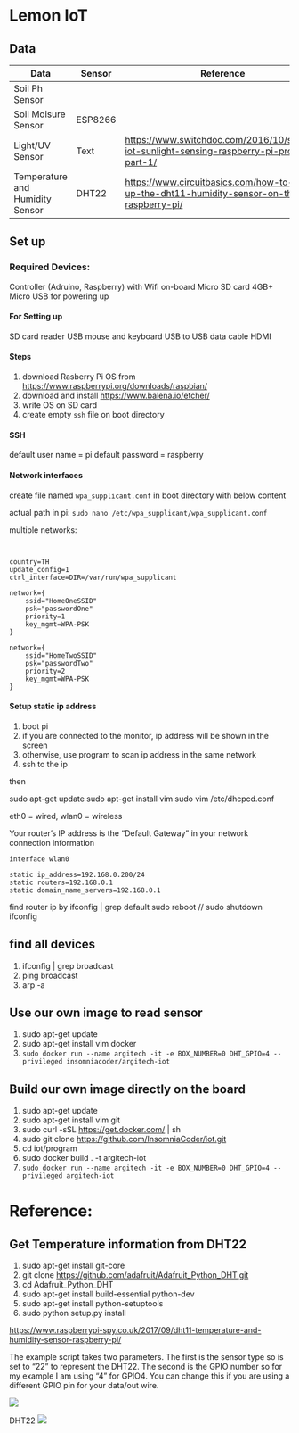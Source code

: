 # Lemon IoT

## Data

| Data | Sensor | Reference |
| -------- | -------- | -------- |
| Soil Ph Sensor |      | |
| Soil Moisure Sensor  | ESP8266     |    |
| Light/UV Sensor   | Text     | https://www.switchdoc.com/2016/10/simple-iot-sunlight-sensing-raspberry-pi-project-part-1/ |
| Temperature and Humidity Sensor  | DHT22    |https://www.circuitbasics.com/how-to-set-up-the-dht11-humidity-sensor-on-the-raspberry-pi/


## Set up

### Required Devices:

Controller (Adruino, Raspberry) with Wifi on-board
Micro SD card 4GB+
Micro USB for powering up

#### For Setting up
SD card reader
USB mouse and keyboard
USB to USB data cable
HDMI

#### Steps

1. download Rasberry Pi OS from https://www.raspberrypi.org/downloads/raspbian/ 
2. download and install https://www.balena.io/etcher/
3. write OS on SD card
4. create empty `ssh` file on boot directory

#### SSH
default user name = pi
default password = raspberry

#### Network interfaces

create file named `wpa_supplicant.conf` in boot directory with below content

actual path in pi: `sudo nano /etc/wpa_supplicant/wpa_supplicant.conf`

multiple networks:
```


country=TH
update_config=1
ctrl_interface=DIR=/var/run/wpa_supplicant

network={
    ssid="HomeOneSSID"
    psk="passwordOne"
    priority=1
    key_mgmt=WPA-PSK
}

network={
    ssid="HomeTwoSSID"
    psk="passwordTwo"
    priority=2
    key_mgmt=WPA-PSK
}
```

#### Setup static ip address

1. boot pi
2. if you are connected to the monitor, ip address will be shown in the screen
3. otherwise, use program to scan ip address in the same network
4. ssh to the ip

then 

sudo apt-get update
sudo apt-get install vim
sudo vim /etc/dhcpcd.conf

 eth0 = wired, wlan0 = wireless
 
 Your router’s IP address is the “Default Gateway” in your network connection information

```
interface wlan0

static ip_address=192.168.0.200/24
static routers=192.168.0.1
static domain_name_servers=192.168.0.1
```

find router ip by ifconfig | grep default
sudo reboot // sudo shutdown
ifconfig

## find all devices

1. ifconfig | grep broadcast
2. ping broadcast
3. arp -a

## Use our own image to read sensor

1. sudo apt-get update 
2. sudo apt-get install vim docker
3. `sudo docker run --name argitech -it -e BOX_NUMBER=0 DHT_GPIO=4 --privileged insomniacoder/argitech-iot`

## Build our own image directly on the board

1. sudo apt-get update 
2. sudo apt-get install vim git
3. sudo curl -sSL https://get.docker.com/ | sh
4. sudo git clone https://github.com/InsomniaCoder/iot.git
5. cd iot/program
6. sudo docker build . -t argitech-iot
7. `sudo docker run --name argitech -it -e BOX_NUMBER=0 DHT_GPIO=4 --privileged argitech-iot`

# Reference:

## Get Temperature information from DHT22
1. sudo apt-get install git-core
2. git clone https://github.com/adafruit/Adafruit_Python_DHT.git
3. cd Adafruit_Python_DHT
4. sudo apt-get install build-essential python-dev
5. sudo apt-get install python-setuptools
6. sudo python setup.py install

https://www.raspberrypi-spy.co.uk/2017/09/dht11-temperature-and-humidity-sensor-raspberry-pi/

The example script takes two parameters. The first is the sensor type so is set to “22” to represent the DHT22.
 The second is the GPIO number so for my example I am using “4” for GPIO4.
 You can change this if you are using a different GPIO pin for your data/out wire.

![](https://i.imgur.com/2GZuTKV.png)

DHT22
![](https://i.imgur.com/EU9zirp.png)

